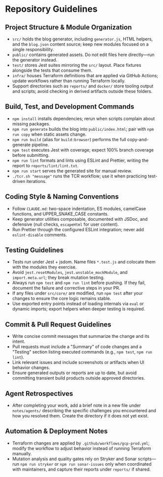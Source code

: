 # Repository Guidelines

## Project Structure & Module Organization
- `src/` holds the blog generator, including `generator.js`, HTML helpers, and the `blog.json` content source; keep new modules focused on a single responsibility.
- `public/` contains generated assets. Do not edit files here directly—run the generator instead.
- `test/` stores Jest suites mirroring the `src/` layout. Place fixtures alongside the tests that consume them.
- `infra/` houses Terraform definitions that are applied via GitHub Actions; update workflows rather than running Terraform locally.
- Support directories such as `reports/` and `docker/` store tooling output and scripts; avoid checking in derived artifacts outside these folders.

## Build, Test, and Development Commands
- `npm install` installs dependencies; rerun when scripts complain about missing packages.
- `npm run generate` builds the blog into `public/index.html`; pair with `npm run copy` when static assets change.
- `npm run build` (alias for `build:browser`) performs the full copy-and-generate pipeline.
- `npm test` executes Jest with coverage; expect 100% branch coverage before submitting.
- `npm run lint` formats and lints using ESLint and Prettier, writing the report to `reports/lint/lint.txt`.
- `npm run start` serves the generated site for manual review.
- `./tcr.sh "message"` runs the TCR workflow; use it when practicing test-driven iterations.

## Coding Style & Naming Conventions
- Follow `CLAUDE.md`: two-space indentation, ES modules, camelCase functions, and UPPER_SNAKE_CASE constants.
- Keep generator utilities composable, documented with JSDoc, and defensive (null checks, `escapeHtml` for user content).
- Run Prettier through the configured ESLint integration; never add `eslint-disable` comments.

## Testing Guidelines
- Tests run under Jest + jsdom. Name files `*.test.js` and colocate them with the modules they exercise.
- Avoid `jest.resetModules`, `jest.unstable_mockModule`, and `import.meta.url`; they break mutation testing.
- Always run `npm test` and `npm run lint` before pushing. If they fail, document the failure and corrective steps in your PR.
- If any files under `src/core/` are modified, run `npm test` after your changes to ensure the core logic remains stable.
- Use exported entry points instead of loading internals via `eval` or dynamic imports; export helpers when deeper testing is required.

## Commit & Pull Request Guidelines
- Write concise commit messages that summarize the change and its intent.
- Pull requests must include a "Summary" of code changes and a "Testing" section listing executed commands (e.g., `npm test`, `npm run lint`).
- Link relevant issues and include screenshots or artifacts when UI behavior changes.
- Ensure generated outputs or reports are up to date, but avoid committing transient build products outside approved directories.

## Agent Retrospectives
- After completing your work, add a brief note in a new file under `notes/agents/` describing the specific challenges you encountered and how you resolved them. Create the directory if it does not yet exist.

## Automation & Deployment Notes
- Terraform changes are applied by `.github/workflows/gcp-prod.yml`; modify the workflow to adjust behavior instead of running Terraform manually.
- Mutation analysis and quality gates rely on Stryker and Sonar scripts—run `npm run stryker` or `npm run sonar-issues` only when coordinated with maintainers, and capture their reports under `reports/` if shared.
